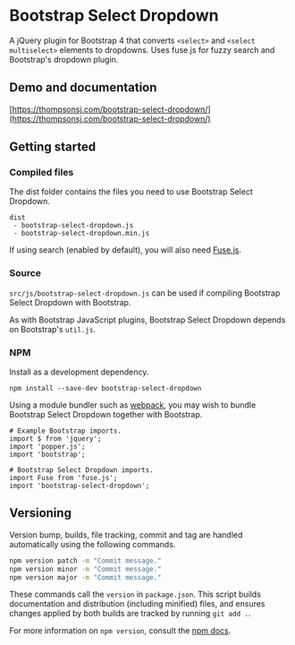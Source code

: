 # Bootstrap Select Dropdown

A jQuery plugin for Bootstrap 4 that converts `<select>` and `<select multiselect>` elements to dropdowns. Uses fuse.js for fuzzy search and Bootstrap's dropdown plugin.

## Demo and documentation

[https://thompsonsj.com/bootstrap-select-dropdown/](https://thompsonsj.com/bootstrap-select-dropdown/)

## Getting started

### Compiled files
The dist folder contains the files you need to use Bootstrap Select Dropdown.

```
dist
 - bootstrap-select-dropdown.js
 - bootstrap-select-dropdown.min.js
```

If using search (enabled by default), you will also need [Fuse.js](http://fusejs.io/).

### Source

`src/js/bootstrap-select-dropdown.js` can be used if compiling Bootstrap Select Dropdown with Bootstrap.

As with Bootstrap JavaScript plugins, Bootstrap Select Dropdown depends on Bootstrap's `util.js`.

### NPM

Install as a development dependency.

```
npm install --save-dev bootstrap-select-dropdown
```

Using a module bundler such as [webpack](https://webpack.js.org/), you may wish to bundle Bootstrap Select Dropdown together with Bootstrap.

```
# Example Bootstrap imports.
import $ from 'jquery';
import 'popper.js';
import 'bootstrap';

# Bootstrap Select Dropdown imports.
import Fuse from 'fuse.js';
import 'bootstrap-select-dropdown';
```

## Versioning

Version bump, builds, file tracking, commit and tag are handled automatically using the following commands.

```bash
npm version patch -m "Commit message."
npm version minor -m "Commit message."
npm version major -m "Commit message."
```

These commands call the `version` in `package.json`. This script builds documentation and distribution (including minified) files, and ensures changes applied by both builds are tracked by running `git add .`.

For more information on `npm version`, consult the [npm docs](https://docs.npmjs.com/cli/version).
